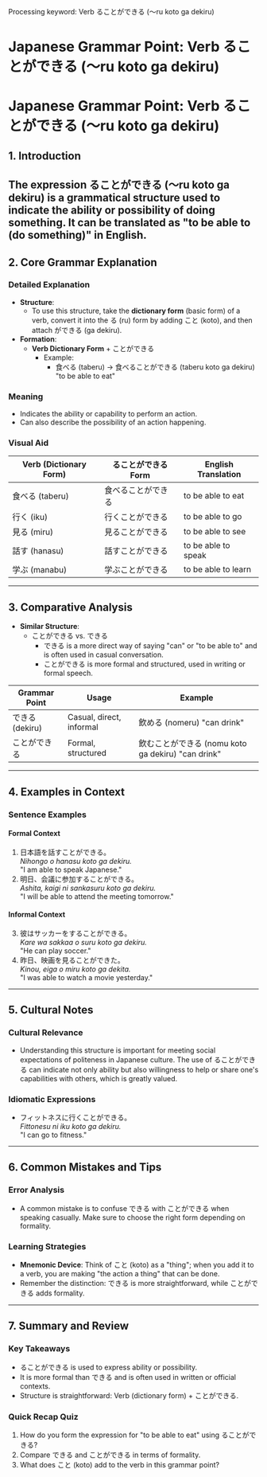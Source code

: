 Processing keyword: Verb ることができる (〜ru koto ga dekiru)
# Japanese Grammar Point: Verb ることができる (〜ru koto ga dekiru)
# Japanese Grammar Point: Verb ることができる (〜ru koto ga dekiru)
## 1. Introduction
The expression ることができる (〜ru koto ga dekiru) is a grammatical structure used to indicate the ability or possibility of doing something. It can be translated as "to be able to (do something)" in English.
---
## 2. Core Grammar Explanation
### Detailed Explanation
- **Structure**: 
  - To use this structure, take the **dictionary form** (basic form) of a verb, convert it into the る (ru) form by adding こと (koto), and then attach ができる (ga dekiru).
- **Formation**: 
  - **Verb Dictionary Form** + ことができる
    - Example: 
      - 食べる (taberu) → 食べることができる (taberu koto ga dekiru) "to be able to eat"
### Meaning
- Indicates the ability or capability to perform an action.
- Can also describe the possibility of an action happening.
### Visual Aid
| Verb (Dictionary Form) | ることができる Form    | English Translation               |
|------------------------|------------------------|----------------------------------|
| 食べる (taberu)         | 食べることができる      | to be able to eat                |
| 行く (iku)              | 行くことができる        | to be able to go                 |
| 見る (miru)            | 見ることができる        | to be able to see                |
| 話す (hanasu)          | 話すことができる        | to be able to speak              |
| 学ぶ (manabu)          | 学ぶことができる        | to be able to learn              |
---
## 3. Comparative Analysis
- **Similar Structure**: 
  - ことができる vs. できる
    - できる is a more direct way of saying "can" or "to be able to" and is often used in casual conversation.
    - ことができる is more formal and structured, used in writing or formal speech.
  
| Grammar Point      | Usage                          | Example                      |
|--------------------|--------------------------------|------------------------------|
| できる (dekiru)    | Casual, direct, informal      | 飲める (nomeru) "can drink" |
| ことができる       | Formal, structured             | 飲むことができる (nomu koto ga dekiru) "can drink" |
---
## 4. Examples in Context
### Sentence Examples
#### Formal Context
1. 日本語を話すことができる。  
   *Nihongo o hanasu koto ga dekiru.*  
   "I am able to speak Japanese."
2. 明日、会議に参加することができる。  
   *Ashita, kaigi ni sankasuru koto ga dekiru.*  
   "I will be able to attend the meeting tomorrow."
#### Informal Context
3. 彼はサッカーをすることができる。  
   *Kare wa sakkaa o suru koto ga dekiru.*  
   "He can play soccer."
4. 昨日、映画を見ることができた。  
   *Kinou, eiga o miru koto ga dekita.*  
   "I was able to watch a movie yesterday."
---
## 5. Cultural Notes
### Cultural Relevance
- Understanding this structure is important for meeting social expectations of politeness in Japanese culture. The use of ることができる can indicate not only ability but also willingness to help or share one's capabilities with others, which is greatly valued.
### Idiomatic Expressions
- フィットネスに行くことができる。  
  *Fittonesu ni iku koto ga dekiru.*  
  "I can go to fitness."
---
## 6. Common Mistakes and Tips
### Error Analysis
- A common mistake is to confuse できる with ことができる when speaking casually. Make sure to choose the right form depending on formality.
  
### Learning Strategies
- **Mnemonic Device**: Think of こと (koto) as a "thing"; when you add it to a verb, you are making "the action a thing" that can be done.
- Remember the distinction: できる is more straightforward, while ことができる adds formality.
---
## 7. Summary and Review
### Key Takeaways
- ることができる is used to express ability or possibility.
- It is more formal than できる and is often used in written or official contexts.
- Structure is straightforward: Verb (dictionary form) + ことができる.
### Quick Recap Quiz
1. How do you form the expression for "to be able to eat" using ることができる?
2. Compare できる and ことができる in terms of formality.
3. What does こと (koto) add to the verb in this grammar point?
